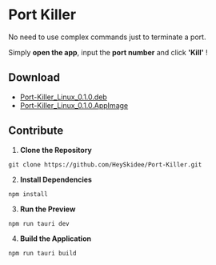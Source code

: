 # Port Killer 

No need to use complex commands just to terminate a port. 

Simply **open the app**, input the **port number** and click **'Kill'** !

## Download

- [Port-Killer_Linux_0.1.0.deb](https://github.com/HeySkidee/Port-Killer/releases/download/v0.1.0/Port-Killer_Linux_0.1.0.deb)
- [Port-Killer_Linux_0.1.0.AppImage](https://github.com/HeySkidee/Port-Killer/releases/download/v0.1.0/Port-Killer_Linux_0.1.0.AppImage)

## Contribute

1. **Clone the Repository**

``` 
git clone https://github.com/HeySkidee/Port-Killer.git
```

2. **Install Dependencies**


```
npm install
```

3. **Run the Preview**

```
npm run tauri dev
```

4. **Build the Application**

```
npm run tauri build
```